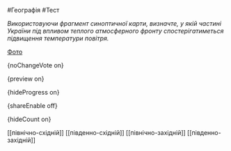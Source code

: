 #Географія #Тест

*Використовуючи фрагмент синоптичної карти, визначте, у якій частині України під впливом теплого атмосферного фронту спостерігатиметься підвищення температури повітря.*

[Фото](https://zno.osvita.ua//doc/images/znotest/95/9528/19.jpg)

{noChangeVote on}

{preview on}

{hideProgress on}

{shareEnable off}

{hideCount on}

[[північно-східній]]
[[південно-східній]]
[[північно-західній]]
[[південно-західній]]
